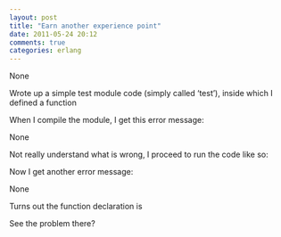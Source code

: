 ```yaml
---
layout: post
title: "Earn another experience point"
date: 2011-05-24 20:12
comments: true
categories: erlang
---
```


None


Wrote up a simple test module code (simply called ‘test’), inside which I defined a function 


When I compile the module, I get this error message:


None


Not really understand what is wrong, I proceed to run the code like so: 


Now I get another error message:


None


Turns out the function declaration is 


See the problem there? 

